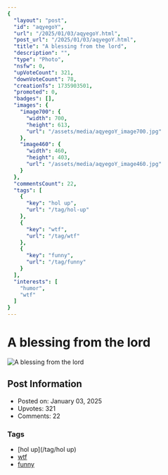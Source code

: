 ```yaml
---
{
  "layout": "post",
  "id": "aqyegoY",
  "url": "/2025/01/03/aqyegoY.html",
  "post_url": "/2025/01/03/aqyegoY.html",
  "title": "A blessing from the lord",
  "description": "",
  "type": "Photo",
  "nsfw": 0,
  "upVoteCount": 321,
  "downVoteCount": 78,
  "creationTs": 1735903501,
  "promoted": 0,
  "badges": [],
  "images": {
    "image700": {
      "width": 700,
      "height": 613,
      "url": "/assets/media/aqyegoY_image700.jpg"
    },
    "image460": {
      "width": 460,
      "height": 403,
      "url": "/assets/media/aqyegoY_image460.jpg"
    }
  },
  "commentsCount": 22,
  "tags": [
    {
      "key": "hol up",
      "url": "/tag/hol-up"
    },
    {
      "key": "wtf",
      "url": "/tag/wtf"
    },
    {
      "key": "funny",
      "url": "/tag/funny"
    }
  ],
  "interests": [
    "humor",
    "wtf"
  ]
}
---
```


# A blessing from the lord

![A blessing from the lord](/assets/media/aqyegoY_image700.jpg)

## Post Information

- Posted on: January 03, 2025
- Upvotes: 321
- Comments: 22

### Tags

- [hol up](/tag/hol up)
- [wtf](/tag/wtf)
- [funny](/tag/funny)
